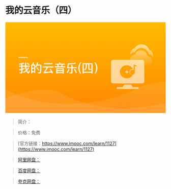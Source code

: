 # 我的云音乐（四）

![img](../../assets/5fe4430a000171df05400304.jpg)

> 简介：

> 价格：免费

> [官方链接：https://www.imooc.com/learn/1127](https://www.imooc.com/learn/1127)

> [阿里网盘：]()

> [百度网盘：]()

> [夸克网盘：]()
